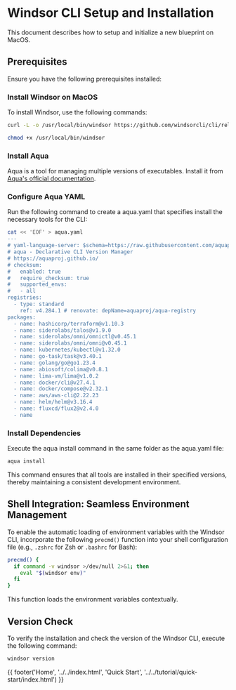# Windsor CLI Setup and Installation

This document describes how to setup and initialize a new blueprint on MacOS.  

## Prerequisites

Ensure you have the following prerequisites installed:

### Install Windsor on MacOS

To install Windsor, use the following commands:

```bash
curl -L -o /usr/local/bin/windsor https://github.com/windsorcli/cli/releases/download/v0.2.0/windsor-darwin-arm64
```
```bash
chmod +x /usr/local/bin/windsor
```

### Install Aqua

Aqua is a tool for managing multiple versions of executables. Install it from [Aqua's official documentation](https://aquaproj.github.io/docs/install).


### Configure Aqua YAML

Run the following command to create a aqua.yaml that specifies install the necessary tools for the CLI:

```bash
cat << 'EOF' > aqua.yaml
---
# yaml-language-server: $schema=https://raw.githubusercontent.com/aquaproj/aqua/main/json-schema/aqua-yaml.json
# aqua - Declarative CLI Version Manager
# https://aquaproj.github.io/
# checksum:
#   enabled: true
#   require_checksum: true
#   supported_envs:
#   - all
registries:
  - type: standard
    ref: v4.284.1 # renovate: depName=aquaproj/aqua-registry
packages:
  - name: hashicorp/terraform@v1.10.3
  - name: siderolabs/talos@v1.9.0
  - name: siderolabs/omni/omnictl@v0.45.1
  - name: siderolabs/omni/omni@v0.45.1
  - name: kubernetes/kubectl@v1.32.0
  - name: go-task/task@v3.40.1
  - name: golang/go@go1.23.4
  - name: abiosoft/colima@v0.8.1
  - name: lima-vm/lima@v1.0.2
  - name: docker/cli@v27.4.1
  - name: docker/compose@v2.32.1
  - name: aws/aws-cli@2.22.23
  - name: helm/helm@v3.16.4
  - name: fluxcd/flux2@v2.4.0
  - name
  ```

### Install Dependencies

Execute the aqua install command in the same folder as the aqua.yaml file:

```bash
aqua install
```

This command ensures that all tools are installed in their specified versions, thereby maintaining a consistent development environment.


## Shell Integration: Seamless Environment Management

To enable the automatic loading of environment variables with the Windsor CLI, incorporate the following `precmd()` function into your shell configuration file (e.g., `.zshrc` for Zsh or `.bashrc` for Bash):

```bash
precmd() {
  if command -v windsor >/dev/null 2>&1; then
    eval "$(windsor env)"
  fi
}
```

This function loads the environment variables contextually.

## Version Check

To verify the installation and check the version of the Windsor CLI, execute the following command:

```bash
windsor version
```

<div>
  {{ footer('Home', '../../index.html', 'Quick Start', '../../tutorial/quick-start/index.html') }}
</div>

<script>
  document.getElementById('previousButton').addEventListener('click', function() {
    window.location.href = '../../index.html'; 
  });
  document.getElementById('nextButton').addEventListener('click', function() {
    window.location.href = '../../tutorial/quick-start/index.html'; 
  });
</script>
